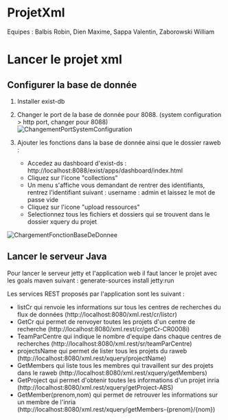 # ProjetXml

Equipes : Balbis Robin, Dien Maxime, Sappa Valentin, Zaborowski William

# Lancer le projet xml

## Configurer la base de donnée

1. Installer exist-db 

2. Changer le port de la base de donnée pour 8088. (system configuration > http port, changer pour 8088)
![ChangementPortSystemConfiguration](https://preview.ibb.co/dC1MEw/Screen_Shot_2018_01_07_at_13_11_31.png)

3. Ajouter les fonctions dans la base de donnée ainsi que le dossier raweb :
    * Accedez au dashboard d'exist-ds : http://localhost:8088/exist/apps/dashboard/index.html
    * Cliquez sur l'icone "collections"
    * Un menu s'affiche vous demandant de rentrer des identifiants, rentrez l'identifiant suivant : username : admin et laissez le mot de passe vide
    * Cliquez sur l'icone "upload ressources" 
    * Selectionnez tous les fichiers et dossiers qui se trouvent dans le dossier xquery du projet

![ChargementFonctionBaseDeDonnee](https://preview.ibb.co/jrcggb/Screen_Shot_2018_01_07_at_13_33_04.png)



## Lancer le serveur Java

Pour lancer le serveur jetty et l'application web il faut lancer le projet avec les goals maven suivant : generate-sources install jetty:run 

Les services REST proposés par l'application sont les suivant :
 * listCr qui renvoie les informations sur tous les centres de recherches du flux de données (http://localhost:8080/xml.rest/cr/listcr)
 * GetCr qui permet de renvoyer toutes les projets d'un centre de recherche (http://localhost:8080/xml.rest/cr/getCr-CR0008i)
 * TeamParCentre qui indique le nombre d'equipe dans chaque centres de recherches (http://localhost:8080/xml.rest/sr/teamParCentre)
 * projectsName qui permet de lister tous les projets du raweb (http://localhost:8080/xml.rest/xquery/projectName)
 * GetMembers qui liste tous les membres qui travaillent sur des projets dans le raweb (http://localhost:8080/xml.rest/xquery/getMembers)
 * GetProject qui permet d'obtenir toutes les informations d'un projet inria (http://localhost:8080/xml.rest/xquery/getProject-ABS)
 * GetMember(prenom,nom) qui permet de retrouver les informations sur un membre de l'inria (http://localhost:8080/xml.rest/xquery/getMembers-{prenom}/{nom})
 

